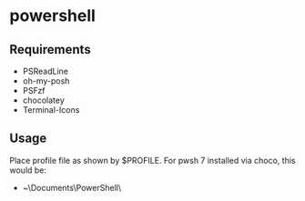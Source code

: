 # powershell

## Requirements

- PSReadLine
- oh-my-posh
- PSFzf
- chocolatey
- Terminal-Icons

## Usage

Place profile file as shown by $PROFILE. For pwsh 7 installed via choco, this would be:

- ~\Documents\PowerShell\
